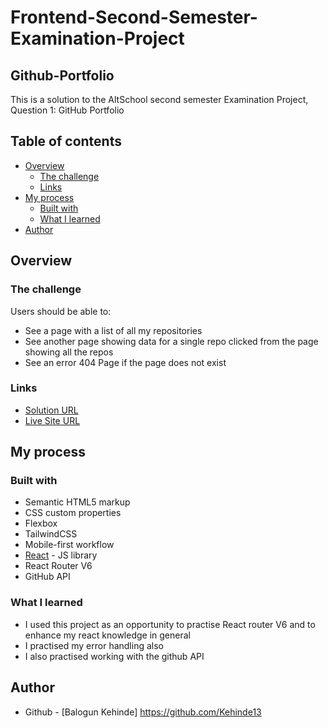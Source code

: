 # Frontend-Second-Semester-Examination-Project
## Github-Portfolio

This is a solution to the AltSchool second semester Examination Project, Question 1: GitHub Portfolio

## Table of contents

- [Overview](#overview)
  - [The challenge](#the-challenge)
  - [Links](#links)
- [My process](#my-process)
  - [Built with](#built-with)
  - [What I learned](#what-i-learned)
- [Author](#author)


## Overview

### The challenge

Users should be able to:

- See a page with a list of all my repositories
- See another page showing data for a single repo clicked from the page showing all the repos
- See an error 404 Page if the page does not exist



### Links

- [Solution URL](https://github.com/Kehinde13/Frontend-Second-Semester-Examination-Project_Github-Portfolio)
- [Live Site URL](https://kehindegithubportfolio.netlify.app/)


## My process

### Built with

- Semantic HTML5 markup
- CSS custom properties
- Flexbox
- TailwindCSS
- Mobile-first workflow
- [React](https://reactjs.org/) - JS library
- React Router V6
- GitHub API

### What I learned

- I used this project as an opportunity to practise React router V6 and to enhance my react knowledge in general
- I practised my error handling also
- I also practised working with the github API 

## Author

- Github - [Balogun Kehinde] https://github.com/Kehinde13
